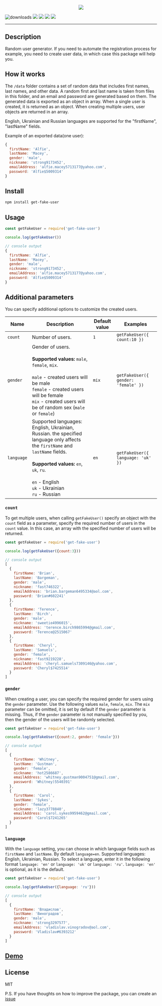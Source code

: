 <p align="center">
 <img src="https://user-images.githubusercontent.com/38065632/187552707-895d9211-0a38-4ad7-817c-9fd3c6c556ec.png">
</p>

![downloads](https://img.shields.io/npm/dt/get-fake-user) ![](https://img.shields.io/npm/v/get-fake-user) ![](https://img.shields.io/npm/l/get-fake-user) ![](https://img.shields.io/github/last-commit/dzmitry-duboyski/get-fake-user) ![](https://img.shields.io/github/stars/dzmitry-duboyski/get-fake-user?style=social)

---
## Description
Random user generator.
If you need to automate the registration process for example, you need to create user data, in which case this package will help you.

## How it works
The `/data` folder contains a set of random data that includes first names, last names, and other data. A random first and last name is taken from files in this folder, and an email and password are generated based on them. The generated data is exported as an object in array.
When a single user is created, it is returned as an object. When creating multiple users, user objects are returned in an array.

English, Ukrainian and Russian languages are supported for the "firstName", "lastName" fields.

Example of an exported data(one user): 
```javascript
{
  firstName: 'Alfie',
  lastName: 'Macey',
  gender: 'male',
  nickname: 'strong9173452',
  emailAddress: 'alfie.macey5713177@yahoo.com',
  password: 'Alfie$5009314'
}
```

## Install

```sh
npm install get-fake-user
```

## Usage

```javascript
const getFakeUser = require('get-fake-user')

console.log(getFakeUser())
```
```javascript
// console output
{
  firstName: 'Alfie',
  lastName: 'Macey',
  gender: 'male',
  nickname: 'strong9173452',
  emailAddress: 'alfie.macey5713177@yahoo.com',
  password: 'Alfie$5009314'
}
```
## Additional parameters

You can specify additional options to customize the created users.

| Name | Description | Default value | Examples |
| --- | --- | --- | --- |
| `count` | Number of users. | `1` | `getFakeUser({ count:10 })` |
| `gender` | Gender of users.<br/><br/>**Supported values:**  `male`, `female`, `mix`.<br/><br/>`male` - created users will be male<br/>`female` - created users will be female <br/>`mix` - created users will be of random sex (`male` or `female`) | `mix` | `getFakeUser({ gender: 'female' })` |
| `language` | Supported languages: English, Ukrainian, Russian. the specified language only affects the `firstName` and `lastName` fields.<br/><br/>**Supported values:** `en`, `uk`, `ru`.<br/><br/>`en` - English<br/>`uk` - Ukrainian<br/>`ru` - Russian | `en` | `getFakeUser({ language: 'uk' })` |


### `count`
To get multiple users, when calling `getFakeUser()` specify an object with the `count` field as a parameter, specify the required number of users in the `count` value. In this case, an array with the specified number of users will be returned.



```javascript
const getFakeUser = require('get-fake-user')

console.log(getFakeUser({count:3}))
```

```javascript
// console output
[
  {
    firstName: 'Brian',
    lastName: 'Bargeman',
    gender: 'male',
    nickname: 'fast746322',
    emailAddress: 'brian.bargeman6495334@aol.com',
    password: 'Brian#602241'
  },
  {
    firstName: 'Terence',
    lastName: 'Birch',
    gender: 'male',
    nickname: 'sweetie4996015',
    emailAddress: 'terence.birch9865994@gmail.com',
    password: 'Terence@2515067'
  },
  {
    firstName: 'Cheryl',
    lastName: 'Samuels',
    gender: 'female',
    nickname: 'fast9219228',
    emailAddress: 'cheryl.samuels7309146@yahoo.com',
    password: 'Cheryl$7425514'
  }
]
```
### `gender`
When creating a user, you can specify the required gender for users using the `gender` parameter.  Use the following values `male`, `female`, `mix`. The `mix` parameter can be omitted, it is set by default if the `gender` parameter is missing. Thus, if the `gender` parameter is not manually specified by you, then the gender of the users will be randomly selected.

```javascript
const getfakeUser = require('get-fake-user')

console.log(getFakeUser({count:2, gender: 'female'}))
```


```javascript
// console output
[
  {
    firstName: 'Whitney',
    lastName: 'Gustman',
    gender: 'female',
    nickname: 'hot2586687',
    emailAddress: 'whitney.gustman9004751@gmail.com',
    password: 'Whitney)5540391'
  },
  {
    firstName: 'Carol',
    lastName: 'Sykes',
    gender: 'female',
    nickname: 'lazy3778840',
    emailAddress: 'carol.sykes9959462@gmail.com',
    password: 'Carol$7241265'
  }
]
```

### `language`
With the `language` setting, you can choose in which language fields such as `firstName` and `lastName`. By default `language=en`. Supported languages: English, Ukrainian, Russian. To select a language, enter it in the following format `language: 'en'` or `language: 'uk'` or `language: 'ru'`.
`language: 'en'` is optional, as it is the default.
```javascript
const getfakeUser = require('get-fake-user')

console.log(getFakeUser({language: 'ru'}))
```
```javascript
// console output
[
  {
    firstName: 'Владислав',
    lastName: 'Виноградов',
    gender: 'male',
    nickname: 'strong3297577',
    emailAddress: 'vladislav.vinogradov@aol.com',
    password: 'Vladislav#6393212'
  }
]
```

## [Demo](https://replit.com/@dzmitry-duboysk/Demo-get-fake-user?v=1)

## License

MIT

P.S. If you have thoughts on how to improve the package, you can create an [issue](https://github.com/dzmitry-duboyski/get-fake-user/issues)

